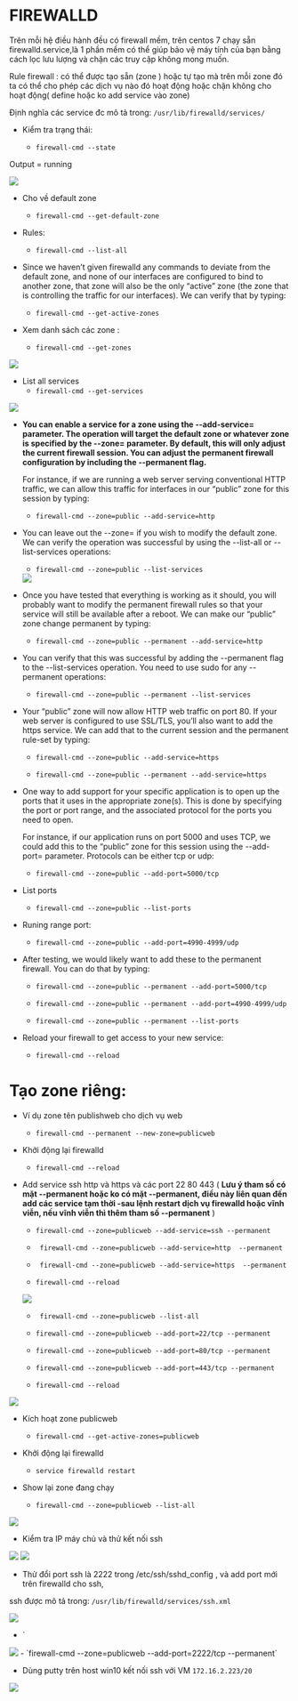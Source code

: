 # FIREWALLD

Trên mỗi hệ điều hành đều có firewall mềm, trên centos 7 chạy sẵn firewalld.service,là 1 phần mềm có thể giúp bảo vệ máy tính của bạn bằng cách lọc lưu lượng và chặn các truy cập không mong muốn.

Rule firewall : có thể được tạo sẵn (zone ) hoặc tự tạo mà trên mỗi zone đó ta có thể cho phép các dịch vụ nào đó hoạt động hoặc chặn không cho hoạt động( define hoặc ko add service vào zone)

Định nghĩa các service  đc mô tả trong: `/usr/lib/firewalld/services/`


- Kiểm tra trạng thái:

  - `firewall-cmd --state`

Output = running

<img src="imgservices/26.png">

- Cho về default zone 

  - `firewall-cmd --get-default-zone`

- Rules:

  - `firewall-cmd --list-all`

- Since we haven’t given firewalld any commands to deviate from the default zone, and none of our interfaces are configured to bind to another zone, that zone will also be the only “active” zone (the zone that is controlling the traffic for our interfaces). We can verify that by typing:

  - `firewall-cmd --get-active-zones`

- Xem danh sách các zone :

  - `firewall-cmd --get-zones`

<img src="imgservices/1.png">

- List all services
  - `firewall-cmd --get-services`

<img src="imgservices/2.png">

- **You can enable a service for a zone using the --add-service= parameter. The operation will target the default zone or whatever zone is specified by the --zone= parameter. By default, this will only adjust the current firewall session. You can adjust the permanent firewall configuration by including the --permanent flag.**



  For instance, if we are running a web server serving conventional HTTP traffic, we can allow this traffic for interfaces in our “public” zone for this session by typing:

  - `firewall-cmd --zone=public --add-service=http`
- You can leave out the --zone= if you wish to modify the default zone. We can verify the operation was successful by using the --list-all or --list-services operations:

  - `firewall-cmd --zone=public --list-services`

  <img src="imgservices/3.png">

- Once you have tested that everything is working as it should, you will probably want to modify the permanent firewall rules so that your service will still be available after a reboot. We can make our “public” zone change permanent by typing:  
  - `firewall-cmd --zone=public --permanent --add-service=http`

- You can verify that this was successful by adding the --permanent flag to the --list-services operation. You need to use sudo for any --permanent operations:  

  - `firewall-cmd --zone=public --permanent --list-services`

- Your “public” zone will now allow HTTP web traffic on port 80. If your web server is configured to use SSL/TLS, you’ll also want to add the https service. We can add that to the current session and the permanent rule-set by typing:

  - `firewall-cmd --zone=public --add-service=https`

  - `firewall-cmd --zone=public --permanent --add-service=https`

- One way to add support for your specific application is to open up the ports that it uses in the appropriate zone(s). This is done by specifying the port or port range, and the associated protocol for the ports you need to open.

  For instance, if our application runs on port 5000 and uses TCP, we could add this to the “public” zone for this session using the --add-port= parameter. Protocols can be either tcp or udp:

  - `firewall-cmd --zone=public --add-port=5000/tcp`

- List ports   

  - `firewall-cmd --zone=public --list-ports`

- Runing range port:

  - `firewall-cmd --zone=public --add-port=4990-4999/udp`  

- After testing, we would likely want to add these to the permanent firewall. You can do that by typing:

  - `firewall-cmd --zone=public --permanent --add-port=5000/tcp`

  - `firewall-cmd --zone=public --permanent --add-port=4990-4999/udp`

  - `firewall-cmd --zone=public --permanent --list-ports`

- Reload your firewall to get access to your new service:

  - `firewall-cmd --reload`

# Tạo zone riêng:

- Ví dụ zone tên publishweb cho dịch vụ web

  - `firewall-cmd --permanent --new-zone=publicweb`

- Khởi động lại firewalld
 
  - `firewall-cmd --reload`
  


- Add service ssh http và https  và các port 22 80 443 ( **Lưu ý tham số có mặt --permanent hoặc ko có mặt --permanent, điều này liên quan đến add các service tạm thời -sau lệnh restart dịch vụ firewalld hoặc vĩnh viễn, nếu vĩnh viễn thì thêm tham số --permanent** )

  - `firewall-cmd --zone=publicweb --add-service=ssh --permanent`

  - ` firewall-cmd --zone=publicweb --add-service=http  --permanent`

  - ` firewall-cmd --zone=publicweb --add-service=https  --permanent`

  - `firewall-cmd --reload`

  <img src="imgservices/9.png">

  - ` firewall-cmd --zone=publicweb --list-all`

  - `firewall-cmd --zone=publicweb --add-port=22/tcp --permanent`
  - `firewall-cmd --zone=publicweb --add-port=80/tcp --permanent`
  - `firewall-cmd --zone=publicweb --add-port=443/tcp --permanent`
  - `firewall-cmd --reload`

<img src="imgservices/8.png">


- Kích hoạt zone publicweb

  - `firewall-cmd --get-active-zones=publicweb`

- Khởi động lại firewalld

  - `service firewalld restart`

- Show lại zone đang chạy

  - `firewall-cmd --zone=publicweb --list-all`

<img src="imgservices/10.png">

- Kiểm tra IP máy chủ và thử kết nối ssh

<img src="imgservices/7.png"> 

<img src="imgservices/11.png">


- Thử đổi port ssh là 2222 trong /etc/ssh/sshd_config , và add port mới trên firewalld cho ssh, 

ssh được mô tả trong: `/usr/lib/firewalld/services/ssh.xml`

<img src="imgservices/12.png">

- `
<img src="imgservices/27.png">
- `firewall-cmd --zone=publicweb --add-port=2222/tcp --permanent`

- Dùng putty trên host win10 kết nối ssh với VM `172.16.2.223/20`




<img src="imgservices/16.png">

